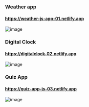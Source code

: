 ### Weather app
#### https://weather-js-app-01.netlify.app
![image](https://github.com/sabrinara/JavaScript_Projects/assets/54745113/c620b6c0-17a6-433d-850e-e193f8e31135)


### Digital Clock
#### https://digitalclock-02.netlify.app
![image](https://github.com/sabrinara/JavaScript_Projects/assets/54745113/cb486335-254a-4283-bb1d-fe8c8faffbcb)

### Quiz App
#### https://quiz-app-js-03.netlify.app
![image](https://github.com/sabrinara/JavaScript_Projects/assets/54745113/2622d44a-9e7c-4117-92af-8bd28bbb9341)

 
